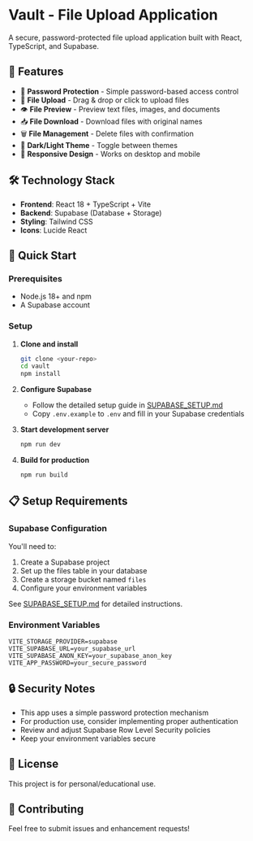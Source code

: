 # Vault - File Upload Application

A secure, password-protected file upload application built with React, TypeScript, and Supabase.

## 🌟 Features

- 🔐 **Password Protection** - Simple password-based access control
- 📁 **File Upload** - Drag & drop or click to upload files
- 👁️ **File Preview** - Preview text files, images, and documents
- 📥 **File Download** - Download files with original names
- 🗑️ **File Management** - Delete files with confirmation
- 🌙 **Dark/Light Theme** - Toggle between themes
- 📱 **Responsive Design** - Works on desktop and mobile

## 🛠️ Technology Stack

- **Frontend**: React 18 + TypeScript + Vite
- **Backend**: Supabase (Database + Storage)
- **Styling**: Tailwind CSS
- **Icons**: Lucide React

## 🚀 Quick Start

### Prerequisites
- Node.js 18+ and npm
- A Supabase account

### Setup

1. **Clone and install**
   ```bash
   git clone <your-repo>
   cd vault
   npm install
   ```

2. **Configure Supabase**
   - Follow the detailed setup guide in [SUPABASE_SETUP.md](./SUPABASE_SETUP.md)
   - Copy `.env.example` to `.env` and fill in your Supabase credentials

3. **Start development server**
   ```bash
   npm run dev
   ```

4. **Build for production**
   ```bash
   npm run build
   ```

## 📋 Setup Requirements

### Supabase Configuration
You'll need to:
1. Create a Supabase project
2. Set up the files table in your database
3. Create a storage bucket named `files`
4. Configure your environment variables

See [SUPABASE_SETUP.md](./SUPABASE_SETUP.md) for detailed instructions.

### Environment Variables
```env
VITE_STORAGE_PROVIDER=supabase
VITE_SUPABASE_URL=your_supabase_url
VITE_SUPABASE_ANON_KEY=your_supabase_anon_key
VITE_APP_PASSWORD=your_secure_password
```

## 🔒 Security Notes

- This app uses a simple password protection mechanism
- For production use, consider implementing proper authentication
- Review and adjust Supabase Row Level Security policies
- Keep your environment variables secure

## 📝 License

This project is for personal/educational use.

## 🤝 Contributing

Feel free to submit issues and enhancement requests!